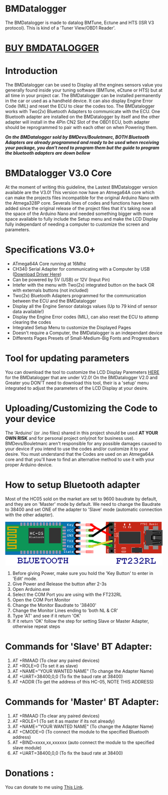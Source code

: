 # BMDatalogger

The BMDatalogger is made to datalog BMTune, Ectune and HTS (ISR V3 protocol). This is kind of a 'Tuner View/OBD1 Reader'.

# [BUY BMDATALOGGER][]

# Introduction

The BMDatalogger can be used to Display all the engines sensors value you generally found inside your tuning software (BMTune, eCtune or HTS) but at all time in your project car. The BMDatalogger can be installed permanently in the car or used as a handheld device. It can also display Engine Error Code (MIL) and reset the ECU to clear the codes too. The BMDatalogger works with Two(2x) Bluetooth Adapters to communicate with the ECU. One Bluetooth adapter are installed on the BMDatalogger by itself and the other adapter will install in the 4Pin CN2 Slot of the OBD1 ECU, both adapter should be reprogrammed to pair with each other on when Powering them.

__*On the BMDatalogger sold by BMDevs/Bouletmarc, BOTH Bluetooth Adapters are already programmed and ready to be used when receiving your package, you don't need to program them but the guide to program the bluetooth adapters are down bellow*__

# BMDatalogger V3.0 Core

At the moment of writing this guideline, the Lastest BMDatalogger version available are the V3.0! This version now have an Atmega64A core which can make the projects files incompatible for the original Arduino Nano with the Atmega328P core. Severals lines of codes and functions have been added since the original release of the project files that it's taking now all the space of the Arduino Nano and needed something bigger with more space available to fully include the Setup menu and make the LCD Display fully independant of needing a computer to customize the screen and parameters.

# Specifications V3.0+

- ATmega64A Core running at 16Mhz
- CH340 Serial Adapter for communicating with a Computer by USB ([Download Driver Here][])
- Can be powered by 5V (USB) or 12V (Input Pin)
- Intefer with the menu with Two(2x) integrated button on the back OR with externals buttons (not included)
- Two(2x) Bluetooth Adapters programmed for the communication between the ECU and the BMDatalogger
- Display all the Engine Sensor datalogs values (Up to 79 kind of sensor data available!)
- Display the Engine Error codes (MIL), can also reset the ECU to attemp clearing the codes
- Integrated Setup Menu to customize the Displayed Pages
- Doesn't require a Computer, the BMDatalogger is an independant device
- Differents Pages Presets of Small-Medium-Big Fonts and Progressbars

# Tool for updating parameters 

You can download the tool to customize the LCD Display Paremeters [HERE][] for the BMDatalogger that are under V2.0! On the BMDatalogger V2.0 and Greater you DON'T need to download this tool, their is a 'setup' menu integrated to adjust the parameters of the LCD Display at your desire.

# Uploading/Customizing the Code to your device

The 'Arduino' (or .ino files) shared in this project should be used __AT YOUR OWN RISK__ and for personal project only(not for business use). BMDevs/Bouletmarc aren't responsible for any possible damages caused to your device if you intend to use the codes and/or customize it to your desire. You must understand that the Codes are used on an Atmega64A core and that you'll have to find an alternative method to use it with your proper Arduino device.

# How to setup Bluetooth adapter

Most of the HC05 sold on the market are set to 9600 baudrate by default, and they are on 'Master' mode by default. We need to change the Baudrate to 38400 and set ONE of the adapter to 'Slave' mode (automatic connection with the other adapter).

![alt tag](https://raw.githubusercontent.com/bouletmarc/BMDatalogger/master/Bluetooth_setup_diagram.png)

1. Before giving Power, make sure you hold the 'Key Button' to enter in 'Edit' mode.
2. Give Power and Release the button after 2-3s
3. Open Arduino.exe
4. Select the COM Port you are using with the FT232RL
5. Open the COM Port Monitor
6. Change the Monitor Baudrate to '38400'
7. Change the Monitor Lines ending to 'both NL & CR'
8. Type 'AT' and see if it return 'OK'
9. If it return 'OK' follow the step for setting Slave or Master Adapter, otherwise repeat steps

# Commands for 'Slave' BT Adapter:

1. AT +RMAAD (To clear any paired devices)
2. AT +ROLE=0 (To set it as slave)
3. AT +NAME="YOUR WANTED NAME" (To change the Adapter Name)
4. AT +UART=38400,0,0 (To fix the baud rate at 38400)
5. AT +ADDR (To get the address of this HC-05, NOTE THIS ADDRESS) 
    
# Commands for 'Master' BT Adapter:

1. AT +RMAAD (To clear any paired devices)
2. AT +ROLE=1 (To set it as master if its not already)
3. AT +NAME="YOUR WANTED NAME" (To change the Adapter Name)
4. AT +CMODE=0 (To connect the module to the specified Bluetooth address)
5. AT +BIND=xxxx,xx,xxxxxx (auto connect the module to the specified slave module)
6. AT +UART=38400,0,0 (To fix the baud rate at 38400)

# Donations :

You can donate to me using [This Link][].

[Download Driver Here]: <https://sparks.gogo.co.nz/assets/_site_/downloads/CH34x_Install_Windows_v3_4.zip>
[This Link]: <https://www.paypal.me/bouletmarc>
[HERE]: <https://github.com/bouletmarc/BMDatalogger/archive/master.zip>
[BUY BMDATALOGGER]: <https://bmdevs.fwscheckout.com/product/bmdatalogger>

